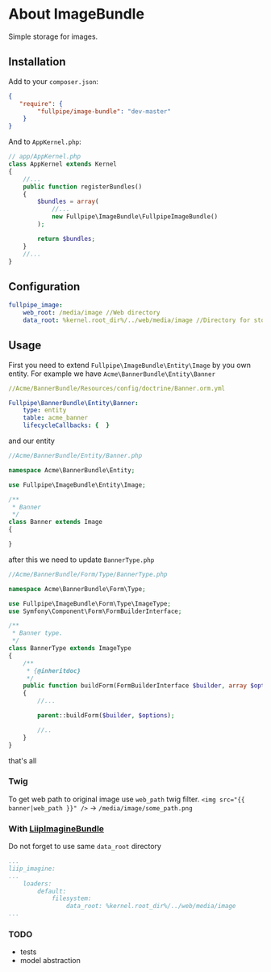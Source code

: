 About ImageBundle
=================
Simple storage for images.

## Installation

Add to your `composer.json`:
```json
{
   "require": {
        "fullpipe/image-bundle": "dev-master"
    }
}
```

And to `AppKernel.php`:
```php
// app/AppKernel.php
class AppKernel extends Kernel
{
    //...
    public function registerBundles()
    {
        $bundles = array(
            //...
            new Fullpipe\ImageBundle\FullpipeImageBundle()
        );

        return $bundles;
    }
    //...
}
```

## Configuration

```yaml
fullpipe_image:
    web_root: /media/image //Web directory
    data_root: %kernel.root_dir%/../web/media/image //Directory for storing images
```

## Usage

First you need to extend `Fullpipe\ImageBundle\Entity\Image` by you own entity.
For example we have `Acme\BannerBundle\Entity\Banner`

```yaml
//Acme/BannerBundle/Resources/config/doctrine/Banner.orm.yml

Fullpipe\BannerBundle\Entity\Banner:
    type: entity
    table: acme_banner
    lifecycleCallbacks: {  }
```
and our entity
```php
//Acme/BannerBundle/Entity/Banner.php

namespace Acme\BannerBundle\Entity;

use Fullpipe\ImageBundle\Entity\Image;

/**
 * Banner
 */
class Banner extends Image
{

}
```
after this we need to update `BannerType.php`
```php
//Acme/BannerBundle/Form/Type/BannerType.php

namespace Acme\BannerBundle\Form\Type;

use Fullpipe\ImageBundle\Form\Type\ImageType;
use Symfony\Component\Form\FormBuilderInterface;

/**
 * Banner type.
 */
class BannerType extends ImageType
{
    /**
     * {@inheritdoc}
     */
    public function buildForm(FormBuilderInterface $builder, array $options)
    {
        //...

        parent::buildForm($builder, $options);

        //..
    }
}
```

that's all

### Twig

To get web path to original image use `web_path` twig filter.
`<img src="{{ banner|web_path }}" />` -> `/media/image/some_path.png`

### With [LiipImagineBundle](https://github.com/liip/LiipImagineBundle)

Do not forget to use same `data_root` directory
```yaml
...
liip_imagine:
...
    loaders:
        default:
            filesystem:
                data_root: %kernel.root_dir%/../web/media/image
...
```

### TODO

- tests
- model abstraction


